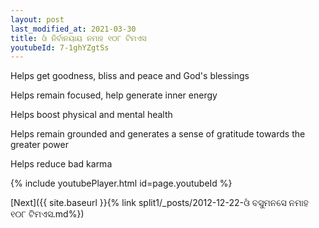 ```yaml
---
layout: post
last_modified_at: 2021-03-30
title: ଓଁ ନିର୍ବାନୟାୟ ନମାହ ୧୦୮ ଟିମଏସ
youtubeId: 7-1ghYZgtSs
---
```

 
 
Helps get goodness, bliss and peace and God's blessings
 
Helps remain focused, help generate inner energy 
 
Helps boost physical and mental health 
 
Helps remain grounded and generates a sense of gratitude towards the greater power 
 
Helps reduce bad karma
 
 
 
 


{% include youtubePlayer.html id=page.youtubeId %}
 
[Next]({{ site.baseurl }}{% link  split1/_posts/2012-12-22-ଓଁ ବସୁମନସେ ନମାହ ୧୦୮ ଟିମଏସ.md%})
 
